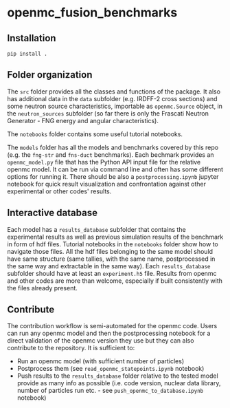 # openmc_fusion_benchmarks

## Installation
```
pip install .
```

## Folder organization
The `src` folder provides all the classes and functions of the package. It also has additional data in the `data` subfolder (e.g. IRDFF-2 cross sections) and some neutron source characteristics, importable as `openmc.Source` object, in the `neutron_sources` subfolder (so far there is only the Frascati Neutron Generator - FNG energy and angular characteristics).

The `notebooks` folder contains some useful tutorial notebooks.

The `models` folder has all the models and benchmarks covered by this repo (e.g. the `fng-str` and `fns-duct` benchmarks). Each bechmark provides an `openmc_model.py` file that has the Python API input file for the relative openmc model. It can be run via command line and often has some different options for running it. There should be also a `postprocessing.ipynb` jupyter notebook for quick result visualization and confrontation against other experimental or other codes' results. 

## Interactive database
Each model has a `results_database` subfolder that contains the experimental results as well as previous simulation results of the benchmark in form of hdf files. Tutorial notebooks in the `notebooks` folder show how to navigate those files. All the hdf files belonging to the same model should have same structure (same tallies, with the same name, postprocessed in the same way and extractable in the same way). Each `results_database` subfolder should have at least an `experiment.h5` file. Results from openmc and other codes are more than welcome, especially if built consistently with the files already present.

## Contribute
The contribution workflow is semi-automated for the openmc code. Users can run any openmc model and then the postprocessing notebook for a direct validation of the openmc version they use but they can also contribute to the repository. It is sufficient to:
- Run an openmc model (with sufficient number of particles)
- Postprocess them (see `read_openmc_statepoints.ipynb` notebook)
- Push results to the `results_database` folder relative to the tested model provide as many info as possible (i.e. code version, nuclear data library, number of particles run etc. - see `push_openmc_to_database.ipynb` notebook)

